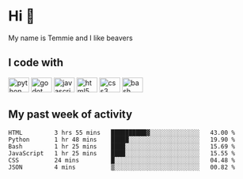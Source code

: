 <h1 align="left">Hi 👋</h1>

<p>My name is Temmie and I like beavers</p>

<h2 align="left">I code with</h2>

<div align="left">
  <img src="https://cdn.jsdelivr.net/gh/devicons/devicon/icons/python/python-original.svg" height="30" width="42" alt="python logo"/>
  <img src="https://cdn.jsdelivr.net/gh/devicons/devicon/icons/godot/godot-original.svg" height="30" width="42" alt="godot logo"/>
  <img src="https://cdn.jsdelivr.net/gh/devicons/devicon/icons/javascript/javascript-original.svg" height="30" width="42" alt="javascript logo"/>
  <img src="https://cdn.jsdelivr.net/gh/devicons/devicon/icons/html5/html5-original.svg" height="30" width="42" alt="html5 logo"/>
  <img src="https://cdn.jsdelivr.net/gh/devicons/devicon/icons/css3/css3-original.svg" height="30" width="42" alt="css3 logo"/>
  <img src="https://cdn.jsdelivr.net/gh/devicons/devicon/icons/bash/bash-original.svg" height="30" width="42" alt="bash logo"/>
</div>


<h2 align="left">My past week of activity</h2>

<!--START_SECTION:waka-->

```text
HTML         3 hrs 55 mins   ██████████▓░░░░░░░░░░░░░░   43.00 %
Python       1 hr 48 mins    █████░░░░░░░░░░░░░░░░░░░░   19.90 %
Bash         1 hr 25 mins    ████░░░░░░░░░░░░░░░░░░░░░   15.69 %
JavaScript   1 hr 25 mins    ████░░░░░░░░░░░░░░░░░░░░░   15.55 %
CSS          24 mins         █░░░░░░░░░░░░░░░░░░░░░░░░   04.48 %
JSON         4 mins          ▒░░░░░░░░░░░░░░░░░░░░░░░░   00.82 %
```

<!--END_SECTION:waka-->
